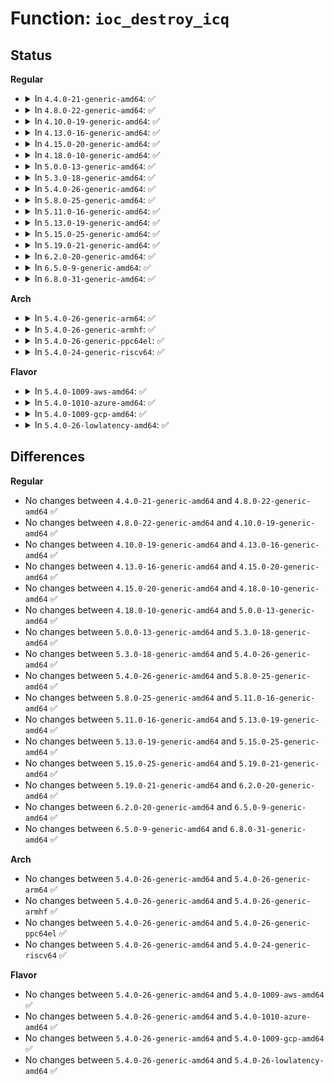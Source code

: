 # Function: <code>ioc_destroy_icq</code>

## Status
<b>Regular</b>
<ul>
<li>
<details>
<summary>In <code>4.4.0-21-generic-amd64</code>: ✅</summary>

```c
void ioc_destroy_icq(struct io_cq * icq)
```

```json
{
  "name": "ioc_destroy_icq",
  "collision_type": "Unique Static",
  "inline_type": "No",
  "funcs": [
    {
      "addr": 18446744071582772320,
      "name": "ioc_destroy_icq",
      "external": false,
      "loc": "block/blk-ioc.c:53",
      "file": "block/blk-ioc.c",
      "inline": "seen, unknown",
      "caller_inline": [],
      "caller_func": [
        "block/blk-ioc.c:ioc_release_fn",
        "block/blk-ioc.c:ioc_clear_queue"
      ]
    }
  ],
  "symbols": [
    {
      "addr": 18446744071582772320,
      "name": "ioc_destroy_icq",
      "section": ".text",
      "bind": "STB_LOCAL",
      "size": 208
    }
  ]
}
```
</details>
</li>
<li>
<details>
<summary>In <code>4.8.0-22-generic-amd64</code>: ✅</summary>

```c
void ioc_destroy_icq(struct io_cq * icq)
```

```json
{
  "name": "ioc_destroy_icq",
  "collision_type": "Unique Static",
  "inline_type": "No",
  "funcs": [
    {
      "addr": 18446744071583050800,
      "name": "ioc_destroy_icq",
      "external": false,
      "loc": "block/blk-ioc.c:53",
      "file": "block/blk-ioc.c",
      "inline": "seen, unknown",
      "caller_inline": [],
      "caller_func": [
        "block/blk-ioc.c:ioc_clear_queue",
        "block/blk-ioc.c:ioc_release_fn"
      ]
    }
  ],
  "symbols": [
    {
      "addr": 18446744071583050800,
      "name": "ioc_destroy_icq",
      "section": ".text",
      "bind": "STB_LOCAL",
      "size": 208
    }
  ]
}
```
</details>
</li>
<li>
<details>
<summary>In <code>4.10.0-19-generic-amd64</code>: ✅</summary>

```c
void ioc_destroy_icq(struct io_cq * icq)
```

```json
{
  "name": "ioc_destroy_icq",
  "collision_type": "Unique Static",
  "inline_type": "No",
  "funcs": [
    {
      "addr": 18446744071583156576,
      "name": "ioc_destroy_icq",
      "external": false,
      "loc": "block/blk-ioc.c:53",
      "file": "block/blk-ioc.c",
      "inline": "seen, unknown",
      "caller_inline": [],
      "caller_func": [
        "block/blk-ioc.c:ioc_clear_queue",
        "block/blk-ioc.c:ioc_release_fn"
      ]
    }
  ],
  "symbols": [
    {
      "addr": 18446744071583156576,
      "name": "ioc_destroy_icq",
      "section": ".text",
      "bind": "STB_LOCAL",
      "size": 208
    }
  ]
}
```
</details>
</li>
<li>
<details>
<summary>In <code>4.13.0-16-generic-amd64</code>: ✅</summary>

```c
void ioc_destroy_icq(struct io_cq * icq)
```

```json
{
  "name": "ioc_destroy_icq",
  "collision_type": "Unique Static",
  "inline_type": "No",
  "funcs": [
    {
      "addr": 18446744071583213712,
      "name": "ioc_destroy_icq",
      "external": false,
      "loc": "block/blk-ioc.c:62",
      "file": "block/blk-ioc.c",
      "inline": "seen, unknown",
      "caller_inline": [],
      "caller_func": [
        "block/blk-ioc.c:__ioc_clear_queue",
        "block/blk-ioc.c:ioc_release_fn"
      ]
    }
  ],
  "symbols": [
    {
      "addr": 18446744071583213712,
      "name": "ioc_destroy_icq",
      "section": ".text",
      "bind": "STB_LOCAL",
      "size": 174
    }
  ]
}
```
</details>
</li>
<li>
<details>
<summary>In <code>4.15.0-20-generic-amd64</code>: ✅</summary>

```c
void ioc_destroy_icq(struct io_cq * icq)
```

```json
{
  "name": "ioc_destroy_icq",
  "collision_type": "Unique Static",
  "inline_type": "No",
  "funcs": [
    {
      "addr": 18446744071583390336,
      "name": "ioc_destroy_icq",
      "external": false,
      "loc": "block/blk-ioc.c:63",
      "file": "block/blk-ioc.c",
      "inline": "seen, unknown",
      "caller_inline": [],
      "caller_func": [
        "block/blk-ioc.c:__ioc_clear_queue",
        "block/blk-ioc.c:ioc_release_fn"
      ]
    }
  ],
  "symbols": [
    {
      "addr": 18446744071583390336,
      "name": "ioc_destroy_icq",
      "section": ".text",
      "bind": "STB_LOCAL",
      "size": 174
    }
  ]
}
```
</details>
</li>
<li>
<details>
<summary>In <code>4.18.0-10-generic-amd64</code>: ✅</summary>

```c
void ioc_destroy_icq(struct io_cq * icq)
```

```json
{
  "name": "ioc_destroy_icq",
  "collision_type": "Unique Static",
  "inline_type": "No",
  "funcs": [
    {
      "addr": 18446744071583600320,
      "name": "ioc_destroy_icq",
      "external": false,
      "loc": "block/blk-ioc.c:63",
      "file": "block/blk-ioc.c",
      "inline": "seen, unknown",
      "caller_inline": [],
      "caller_func": [
        "block/blk-ioc.c:__ioc_clear_queue",
        "block/blk-ioc.c:ioc_release_fn"
      ]
    }
  ],
  "symbols": [
    {
      "addr": 18446744071583600320,
      "name": "ioc_destroy_icq",
      "section": ".text",
      "bind": "STB_LOCAL",
      "size": 176
    }
  ]
}
```
</details>
</li>
<li>
<details>
<summary>In <code>5.0.0-13-generic-amd64</code>: ✅</summary>

```c
void ioc_destroy_icq(struct io_cq * icq)
```

```json
{
  "name": "ioc_destroy_icq",
  "collision_type": "Unique Static",
  "inline_type": "No",
  "funcs": [
    {
      "addr": 18446744071583706464,
      "name": "ioc_destroy_icq",
      "external": false,
      "loc": "block/blk-ioc.c:60",
      "file": "block/blk-ioc.c",
      "inline": "seen, unknown",
      "caller_inline": [],
      "caller_func": [
        "block/blk-ioc.c:ioc_clear_queue",
        "block/blk-ioc.c:ioc_release_fn"
      ]
    }
  ],
  "symbols": [
    {
      "addr": 18446744071583706464,
      "name": "ioc_destroy_icq",
      "section": ".text",
      "bind": "STB_LOCAL",
      "size": 214
    }
  ]
}
```
</details>
</li>
<li>
<details>
<summary>In <code>5.3.0-18-generic-amd64</code>: ✅</summary>

```c
void ioc_destroy_icq(struct io_cq * icq)
```

```json
{
  "name": "ioc_destroy_icq",
  "collision_type": "Unique Static",
  "inline_type": "No",
  "funcs": [
    {
      "addr": 18446744071583895056,
      "name": "ioc_destroy_icq",
      "external": false,
      "loc": "block/blk-ioc.c:60",
      "file": "block/blk-ioc.c",
      "inline": "seen, unknown",
      "caller_inline": [],
      "caller_func": [
        "block/blk-ioc.c:ioc_clear_queue",
        "block/blk-ioc.c:ioc_release_fn"
      ]
    }
  ],
  "symbols": [
    {
      "addr": 18446744071583895056,
      "name": "ioc_destroy_icq",
      "section": ".text",
      "bind": "STB_LOCAL",
      "size": 214
    }
  ]
}
```
</details>
</li>
<li>
<details>
<summary>In <code>5.4.0-26-generic-amd64</code>: ✅</summary>

```c
void ioc_destroy_icq(struct io_cq * icq)
```

```json
{
  "name": "ioc_destroy_icq",
  "collision_type": "Unique Static",
  "inline_type": "No",
  "funcs": [
    {
      "addr": 18446744071583998416,
      "name": "ioc_destroy_icq",
      "external": false,
      "loc": "block/blk-ioc.c:60",
      "file": "block/blk-ioc.c",
      "inline": "seen, unknown",
      "caller_inline": [],
      "caller_func": [
        "block/blk-ioc.c:ioc_clear_queue",
        "block/blk-ioc.c:ioc_release_fn"
      ]
    }
  ],
  "symbols": [
    {
      "addr": 18446744071583998416,
      "name": "ioc_destroy_icq",
      "section": ".text",
      "bind": "STB_LOCAL",
      "size": 211
    }
  ]
}
```
</details>
</li>
<li>
<details>
<summary>In <code>5.8.0-25-generic-amd64</code>: ✅</summary>

```c
void ioc_destroy_icq(struct io_cq * icq)
```

```json
{
  "name": "ioc_destroy_icq",
  "collision_type": "Unique Static",
  "inline_type": "No",
  "funcs": [
    {
      "addr": 18446744071584387440,
      "name": "ioc_destroy_icq",
      "external": false,
      "loc": "block/blk-ioc.c:60",
      "file": "block/blk-ioc.c",
      "inline": "seen, unknown",
      "caller_inline": [],
      "caller_func": [
        "block/blk-ioc.c:ioc_clear_queue",
        "block/blk-ioc.c:ioc_release_fn"
      ]
    }
  ],
  "symbols": [
    {
      "addr": 18446744071584387440,
      "name": "ioc_destroy_icq",
      "section": ".text",
      "bind": "STB_LOCAL",
      "size": 217
    }
  ]
}
```
</details>
</li>
<li>
<details>
<summary>In <code>5.11.0-16-generic-amd64</code>: ✅</summary>

```c
void ioc_destroy_icq(struct io_cq * icq)
```

```json
{
  "name": "ioc_destroy_icq",
  "collision_type": "Unique Static",
  "inline_type": "No",
  "funcs": [
    {
      "addr": 18446744071584501584,
      "name": "ioc_destroy_icq",
      "external": false,
      "loc": "block/blk-ioc.c:60",
      "file": "block/blk-ioc.c",
      "inline": "seen, unknown",
      "caller_inline": [],
      "caller_func": [
        "block/blk-ioc.c:ioc_clear_queue",
        "block/blk-ioc.c:ioc_release_fn",
        "block/blk-ioc.c:ioc_release_fn"
      ]
    }
  ],
  "symbols": [
    {
      "addr": 18446744071584501584,
      "name": "ioc_destroy_icq",
      "section": ".text",
      "bind": "STB_LOCAL",
      "size": 217
    }
  ]
}
```
</details>
</li>
<li>
<details>
<summary>In <code>5.13.0-19-generic-amd64</code>: ✅</summary>

```c
void ioc_destroy_icq(struct io_cq * icq)
```

```json
{
  "name": "ioc_destroy_icq",
  "collision_type": "Unique Static",
  "inline_type": "No",
  "funcs": [
    {
      "addr": 18446744071584536000,
      "name": "ioc_destroy_icq",
      "external": false,
      "loc": "block/blk-ioc.c:60",
      "file": "block/blk-ioc.c",
      "inline": "seen, unknown",
      "caller_inline": [],
      "caller_func": [
        "block/blk-ioc.c:ioc_clear_queue",
        "block/blk-ioc.c:ioc_release_fn",
        "block/blk-ioc.c:ioc_release_fn"
      ]
    }
  ],
  "symbols": [
    {
      "addr": 18446744071584536000,
      "name": "ioc_destroy_icq",
      "section": ".text",
      "bind": "STB_LOCAL",
      "size": 217
    }
  ]
}
```
</details>
</li>
<li>
<details>
<summary>In <code>5.15.0-25-generic-amd64</code>: ✅</summary>

```c
void ioc_destroy_icq(struct io_cq * icq)
```

```json
{
  "name": "ioc_destroy_icq",
  "collision_type": "Unique Static",
  "inline_type": "No",
  "funcs": [
    {
      "addr": 18446744071584947120,
      "name": "ioc_destroy_icq",
      "external": false,
      "loc": "block/blk-ioc.c:60",
      "file": "block/blk-ioc.c",
      "inline": "seen, unknown",
      "caller_inline": [],
      "caller_func": [
        "block/blk-ioc.c:ioc_clear_queue",
        "block/blk-ioc.c:ioc_release_fn",
        "block/blk-ioc.c:ioc_release_fn"
      ]
    }
  ],
  "symbols": [
    {
      "addr": 18446744071584947120,
      "name": "ioc_destroy_icq",
      "section": ".text",
      "bind": "STB_LOCAL",
      "size": 217
    }
  ]
}
```
</details>
</li>
<li>
<details>
<summary>In <code>5.19.0-21-generic-amd64</code>: ✅</summary>

```c
void ioc_destroy_icq(struct io_cq * icq)
```

```json
{
  "name": "ioc_destroy_icq",
  "collision_type": "Unique Static",
  "inline_type": "No",
  "funcs": [
    {
      "addr": 18446744071585651408,
      "name": "ioc_destroy_icq",
      "external": false,
      "loc": "block/blk-ioc.c:73",
      "file": "block/blk-ioc.c",
      "inline": "seen, unknown",
      "caller_inline": [],
      "caller_func": [
        "block/blk-ioc.c:ioc_clear_queue",
        "block/blk-ioc.c:ioc_release_fn",
        "block/blk-ioc.c:ioc_release_fn"
      ]
    }
  ],
  "symbols": [
    {
      "addr": 18446744071585651408,
      "name": "ioc_destroy_icq",
      "section": ".text",
      "bind": "STB_LOCAL",
      "size": 231
    }
  ]
}
```
</details>
</li>
<li>
<details>
<summary>In <code>6.2.0-20-generic-amd64</code>: ✅</summary>

```c
void ioc_destroy_icq(struct io_cq * icq)
```

```json
{
  "name": "ioc_destroy_icq",
  "collision_type": "Unique Static",
  "inline_type": "No",
  "funcs": [
    {
      "addr": 18446744071586424560,
      "name": "ioc_destroy_icq",
      "external": false,
      "loc": "block/blk-ioc.c:73",
      "file": "block/blk-ioc.c",
      "inline": "seen, unknown",
      "caller_inline": [],
      "caller_func": [
        "block/blk-ioc.c:ioc_clear_queue",
        "block/blk-ioc.c:ioc_release_fn",
        "block/blk-ioc.c:ioc_release_fn"
      ]
    }
  ],
  "symbols": [
    {
      "addr": 18446744071586424560,
      "name": "ioc_destroy_icq",
      "section": ".text",
      "bind": "STB_LOCAL",
      "size": 231
    }
  ]
}
```
</details>
</li>
<li>
<details>
<summary>In <code>6.5.0-9-generic-amd64</code>: ✅</summary>

```c
void ioc_destroy_icq(struct io_cq * icq)
```

```json
{
  "name": "ioc_destroy_icq",
  "collision_type": "Unique Static",
  "inline_type": "No",
  "funcs": [
    {
      "addr": 18446744071586672112,
      "name": "ioc_destroy_icq",
      "external": false,
      "loc": "block/blk-ioc.c:73",
      "file": "block/blk-ioc.c",
      "inline": "seen, unknown",
      "caller_inline": [],
      "caller_func": [
        "block/blk-ioc.c:ioc_clear_queue",
        "block/blk-ioc.c:ioc_release_fn",
        "block/blk-ioc.c:ioc_release_fn"
      ]
    }
  ],
  "symbols": [
    {
      "addr": 18446744071586672112,
      "name": "ioc_destroy_icq",
      "section": ".text",
      "bind": "STB_LOCAL",
      "size": 255
    }
  ]
}
```
</details>
</li>
<li>
<details>
<summary>In <code>6.8.0-31-generic-amd64</code>: ✅</summary>

```c
void ioc_destroy_icq(struct io_cq * icq)
```

```json
{
  "name": "ioc_destroy_icq",
  "collision_type": "Unique Static",
  "inline_type": "No",
  "funcs": [
    {
      "addr": 18446744071586943008,
      "name": "ioc_destroy_icq",
      "external": false,
      "loc": "block/blk-ioc.c:73",
      "file": "block/blk-ioc.c",
      "inline": "seen, unknown",
      "caller_inline": [],
      "caller_func": [
        "block/blk-ioc.c:ioc_clear_queue",
        "block/blk-ioc.c:ioc_release_fn",
        "block/blk-ioc.c:ioc_release_fn"
      ]
    }
  ],
  "symbols": [
    {
      "addr": 18446744071586943008,
      "name": "ioc_destroy_icq",
      "section": ".text",
      "bind": "STB_LOCAL",
      "size": 255
    }
  ]
}
```
</details>
</li>
</ul>
<b>Arch</b>
<ul>
<li>
<details>
<summary>In <code>5.4.0-26-generic-arm64</code>: ✅</summary>

```c
void ioc_destroy_icq(struct io_cq * icq)
```

```json
{
  "name": "ioc_destroy_icq",
  "collision_type": "Unique Static",
  "inline_type": "No",
  "funcs": [
    {
      "addr": 18446603336495826152,
      "name": "ioc_destroy_icq",
      "external": false,
      "loc": "block/blk-ioc.c:60",
      "file": "block/blk-ioc.c",
      "inline": "seen, unknown",
      "caller_inline": [],
      "caller_func": [
        "block/blk-ioc.c:ioc_clear_queue",
        "block/blk-ioc.c:ioc_release_fn"
      ]
    }
  ],
  "symbols": [
    {
      "addr": 18446603336495826152,
      "name": "ioc_destroy_icq",
      "section": ".text",
      "bind": "STB_LOCAL",
      "size": 212
    }
  ]
}
```
</details>
</li>
<li>
<details>
<summary>In <code>5.4.0-26-generic-armhf</code>: ✅</summary>

```c
void ioc_destroy_icq(struct io_cq * icq)
```

```json
{
  "name": "ioc_destroy_icq",
  "collision_type": "Unique Static",
  "inline_type": "No",
  "funcs": [
    {
      "addr": 3229175584,
      "name": "ioc_destroy_icq",
      "external": false,
      "loc": "block/blk-ioc.c:60",
      "file": "block/blk-ioc.c",
      "inline": "seen, unknown",
      "caller_inline": [],
      "caller_func": [
        "block/blk-ioc.c:ioc_clear_queue",
        "block/blk-ioc.c:ioc_release_fn"
      ]
    }
  ],
  "symbols": [
    {
      "addr": 3229175584,
      "name": "ioc_destroy_icq",
      "section": ".text",
      "bind": "STB_LOCAL",
      "size": 216
    }
  ]
}
```
</details>
</li>
<li>
<details>
<summary>In <code>5.4.0-26-generic-ppc64el</code>: ✅</summary>

```c
void ioc_destroy_icq(struct io_cq * icq)
```

```json
{
  "name": "ioc_destroy_icq",
  "collision_type": "Unique Static",
  "inline_type": "No",
  "funcs": [
    {
      "addr": 13835058055290015984,
      "name": "ioc_destroy_icq",
      "external": false,
      "loc": "block/blk-ioc.c:60",
      "file": "block/blk-ioc.c",
      "inline": "seen, unknown",
      "caller_inline": [],
      "caller_func": [
        "block/blk-ioc.c:ioc_clear_queue",
        "block/blk-ioc.c:ioc_release_fn"
      ]
    }
  ],
  "symbols": [
    {
      "addr": 13835058055290015984,
      "name": "ioc_destroy_icq",
      "section": ".text",
      "bind": "STB_LOCAL",
      "size": 300
    }
  ]
}
```
</details>
</li>
<li>
<details>
<summary>In <code>5.4.0-24-generic-riscv64</code>: ✅</summary>

```c
void ioc_destroy_icq(struct io_cq * icq)
```

```json
{
  "name": "ioc_destroy_icq",
  "collision_type": "Unique Static",
  "inline_type": "No",
  "funcs": [
    {
      "addr": 18446743936274960698,
      "name": "ioc_destroy_icq",
      "external": false,
      "loc": "block/blk-ioc.c:60",
      "file": "block/blk-ioc.c",
      "inline": "seen, unknown",
      "caller_inline": [],
      "caller_func": [
        "block/blk-ioc.c:ioc_clear_queue",
        "block/blk-ioc.c:ioc_release_fn"
      ]
    }
  ],
  "symbols": [
    {
      "addr": 18446743936274960698,
      "name": "ioc_destroy_icq",
      "section": ".text",
      "bind": "STB_LOCAL",
      "size": 172
    }
  ]
}
```
</details>
</li>
</ul>
<b>Flavor</b>
<ul>
<li>
<details>
<summary>In <code>5.4.0-1009-aws-amd64</code>: ✅</summary>

```c
void ioc_destroy_icq(struct io_cq * icq)
```

```json
{
  "name": "ioc_destroy_icq",
  "collision_type": "Unique Static",
  "inline_type": "No",
  "funcs": [
    {
      "addr": 18446744071583967152,
      "name": "ioc_destroy_icq",
      "external": false,
      "loc": "block/blk-ioc.c:60",
      "file": "block/blk-ioc.c",
      "inline": "seen, unknown",
      "caller_inline": [],
      "caller_func": [
        "block/blk-ioc.c:ioc_clear_queue",
        "block/blk-ioc.c:ioc_release_fn"
      ]
    }
  ],
  "symbols": [
    {
      "addr": 18446744071583967152,
      "name": "ioc_destroy_icq",
      "section": ".text",
      "bind": "STB_LOCAL",
      "size": 211
    }
  ]
}
```
</details>
</li>
<li>
<details>
<summary>In <code>5.4.0-1010-azure-amd64</code>: ✅</summary>

```c
void ioc_destroy_icq(struct io_cq * icq)
```

```json
{
  "name": "ioc_destroy_icq",
  "collision_type": "Unique Static",
  "inline_type": "No",
  "funcs": [
    {
      "addr": 18446744071583904064,
      "name": "ioc_destroy_icq",
      "external": false,
      "loc": "block/blk-ioc.c:60",
      "file": "block/blk-ioc.c",
      "inline": "seen, unknown",
      "caller_inline": [],
      "caller_func": [
        "block/blk-ioc.c:ioc_clear_queue",
        "block/blk-ioc.c:ioc_release_fn"
      ]
    }
  ],
  "symbols": [
    {
      "addr": 18446744071583904064,
      "name": "ioc_destroy_icq",
      "section": ".text",
      "bind": "STB_LOCAL",
      "size": 211
    }
  ]
}
```
</details>
</li>
<li>
<details>
<summary>In <code>5.4.0-1009-gcp-amd64</code>: ✅</summary>

```c
void ioc_destroy_icq(struct io_cq * icq)
```

```json
{
  "name": "ioc_destroy_icq",
  "collision_type": "Unique Static",
  "inline_type": "No",
  "funcs": [
    {
      "addr": 18446744071583950912,
      "name": "ioc_destroy_icq",
      "external": false,
      "loc": "block/blk-ioc.c:60",
      "file": "block/blk-ioc.c",
      "inline": "seen, unknown",
      "caller_inline": [],
      "caller_func": [
        "block/blk-ioc.c:ioc_clear_queue",
        "block/blk-ioc.c:ioc_release_fn"
      ]
    }
  ],
  "symbols": [
    {
      "addr": 18446744071583950912,
      "name": "ioc_destroy_icq",
      "section": ".text",
      "bind": "STB_LOCAL",
      "size": 211
    }
  ]
}
```
</details>
</li>
<li>
<details>
<summary>In <code>5.4.0-26-lowlatency-amd64</code>: ✅</summary>

```c
void ioc_destroy_icq(struct io_cq * icq)
```

```json
{
  "name": "ioc_destroy_icq",
  "collision_type": "Unique Static",
  "inline_type": "No",
  "funcs": [
    {
      "addr": 18446744071584052896,
      "name": "ioc_destroy_icq",
      "external": false,
      "loc": "block/blk-ioc.c:60",
      "file": "block/blk-ioc.c",
      "inline": "seen, unknown",
      "caller_inline": [],
      "caller_func": [
        "block/blk-ioc.c:ioc_clear_queue",
        "block/blk-ioc.c:ioc_release_fn"
      ]
    }
  ],
  "symbols": [
    {
      "addr": 18446744071584052896,
      "name": "ioc_destroy_icq",
      "section": ".text",
      "bind": "STB_LOCAL",
      "size": 211
    }
  ]
}
```
</details>
</li>
</ul>

## Differences
<b>Regular</b>
<ul>
<li>
No changes between <code>4.4.0-21-generic-amd64</code> and <code>4.8.0-22-generic-amd64</code> ✅
</li>
<li>
No changes between <code>4.8.0-22-generic-amd64</code> and <code>4.10.0-19-generic-amd64</code> ✅
</li>
<li>
No changes between <code>4.10.0-19-generic-amd64</code> and <code>4.13.0-16-generic-amd64</code> ✅
</li>
<li>
No changes between <code>4.13.0-16-generic-amd64</code> and <code>4.15.0-20-generic-amd64</code> ✅
</li>
<li>
No changes between <code>4.15.0-20-generic-amd64</code> and <code>4.18.0-10-generic-amd64</code> ✅
</li>
<li>
No changes between <code>4.18.0-10-generic-amd64</code> and <code>5.0.0-13-generic-amd64</code> ✅
</li>
<li>
No changes between <code>5.0.0-13-generic-amd64</code> and <code>5.3.0-18-generic-amd64</code> ✅
</li>
<li>
No changes between <code>5.3.0-18-generic-amd64</code> and <code>5.4.0-26-generic-amd64</code> ✅
</li>
<li>
No changes between <code>5.4.0-26-generic-amd64</code> and <code>5.8.0-25-generic-amd64</code> ✅
</li>
<li>
No changes between <code>5.8.0-25-generic-amd64</code> and <code>5.11.0-16-generic-amd64</code> ✅
</li>
<li>
No changes between <code>5.11.0-16-generic-amd64</code> and <code>5.13.0-19-generic-amd64</code> ✅
</li>
<li>
No changes between <code>5.13.0-19-generic-amd64</code> and <code>5.15.0-25-generic-amd64</code> ✅
</li>
<li>
No changes between <code>5.15.0-25-generic-amd64</code> and <code>5.19.0-21-generic-amd64</code> ✅
</li>
<li>
No changes between <code>5.19.0-21-generic-amd64</code> and <code>6.2.0-20-generic-amd64</code> ✅
</li>
<li>
No changes between <code>6.2.0-20-generic-amd64</code> and <code>6.5.0-9-generic-amd64</code> ✅
</li>
<li>
No changes between <code>6.5.0-9-generic-amd64</code> and <code>6.8.0-31-generic-amd64</code> ✅
</li>
</ul>
<b>Arch</b>
<ul>
<li>
No changes between <code>5.4.0-26-generic-amd64</code> and <code>5.4.0-26-generic-arm64</code> ✅
</li>
<li>
No changes between <code>5.4.0-26-generic-amd64</code> and <code>5.4.0-26-generic-armhf</code> ✅
</li>
<li>
No changes between <code>5.4.0-26-generic-amd64</code> and <code>5.4.0-26-generic-ppc64el</code> ✅
</li>
<li>
No changes between <code>5.4.0-26-generic-amd64</code> and <code>5.4.0-24-generic-riscv64</code> ✅
</li>
</ul>
<b>Flavor</b>
<ul>
<li>
No changes between <code>5.4.0-26-generic-amd64</code> and <code>5.4.0-1009-aws-amd64</code> ✅
</li>
<li>
No changes between <code>5.4.0-26-generic-amd64</code> and <code>5.4.0-1010-azure-amd64</code> ✅
</li>
<li>
No changes between <code>5.4.0-26-generic-amd64</code> and <code>5.4.0-1009-gcp-amd64</code> ✅
</li>
<li>
No changes between <code>5.4.0-26-generic-amd64</code> and <code>5.4.0-26-lowlatency-amd64</code> ✅
</li>
</ul>
